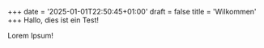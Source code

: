 +++
date = '2025-01-01T22:50:45+01:00'
draft = false
title = 'Wilkommen'
+++
Hallo, dies ist ein Test!

Lorem Ipsum!
